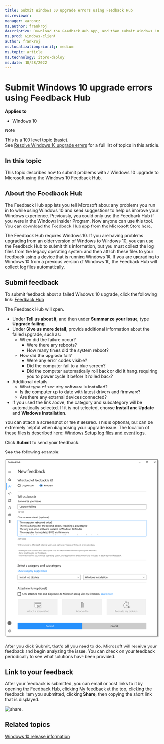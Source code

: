 ```yaml
---
title: Submit Windows 10 upgrade errors using Feedback Hub
ms.reviewer: 
manager: aaroncz
ms.author: frankroj
description: Download the Feedback Hub app, and then submit Windows 10 upgrade errors for diagnosis using feedback hub.
ms.prod: windows-client
author: frankroj
ms.localizationpriority: medium
ms.topic: article
ms.technology: itpro-deploy
ms.date: 10/28/2022
---
```


# Submit Windows 10 upgrade errors using Feedback Hub

**Applies to**
-   Windows 10

>[!NOTE]
>This is a 100 level topic (basic).<br>
>See [Resolve Windows 10 upgrade errors](resolve-windows-10-upgrade-errors.md) for a full list of topics in this article.

## In this topic

This topic describes how to submit problems with a Windows 10 upgrade to Microsoft using the Windows 10 Feedback Hub.

## About the Feedback Hub

The Feedback Hub app lets you tell Microsoft about any problems you run in to while using Windows 10 and send suggestions to help us improve your Windows experience. Previously, you could only use the Feedback Hub if you were in the Windows Insider Program. Now anyone can use this tool.  You can download the Feedback Hub app from the Microsoft Store [here](https://www.microsoft.com/store/p/feedback-hub/9nblggh4r32n?SilentAuth=1&wa=wsignin1.0).

The Feedback Hub requires Windows 10. If you are having problems upgrading from an older version of Windows to Windows 10, you can use the Feedback Hub to submit this information, but you must collect the log files from the legacy operating system and then attach these files to your feedback using a device that is running Windows 10. If you are upgrading to Windows 10 from a previous version of Windows 10, the Feedback Hub will collect log files automatically.

## Submit feedback

To submit feedback about a failed Windows 10 upgrade, click the following link: [Feedback Hub](feedback-hub://?referrer=resolveUpgradeErrorsPage&tabid=2&contextid=81&newFeedback=true&feedbackType=2&topic=submit-errors.md) 

The Feedback Hub will open.

- Under **Tell us about it**, and then under **Summarize your issue**, type **Upgrade failing**.
- Under **Give us more detail**, provide additional information about the failed upgrade, such as:
    - When did the failure occur?
        - Were there any reboots?
        - How many times did the system reboot?
    - How did the upgrade fail?
        - Were any error codes visible?
        - Did the computer fail to a blue screen?
        - Did the computer automatically roll back or did it hang, requiring you to power cycle it before it rolled back?
- Additional details
    - What type of security software is installed?
    - Is the computer up to date with latest drivers and firmware?
    - Are there any external devices connected? 
- If you used the link above, the category and subcategory will be automatically selected. If it is not selected, choose **Install and Update** and **Windows Installation**. 

You can attach a screenshot or file if desired. This is optional, but can be extremely helpful when diagnosing your upgrade issue. The location of these files is described here: [Windows Setup log files and event logs](/windows-hardware/manufacture/desktop/windows-setup-log-files-and-event-logs).

Click **Submit** to send your feedback.

See the following example:

![feedback example.](../images/feedback.png) 

After you click Submit, that's all you need to do. Microsoft will receive your feedback and begin analyzing the issue.  You can check on your feedback periodically to see what solutions have been provided.

## Link to your feedback

After your feedback is submitted, you can email or post links to it by opening the Feedback Hub, clicking My feedback at the top, clicking the feedback item you submitted, clicking **Share**, then copying the short link that is displayed.

![share.](../images/share.jpg) 

## Related topics

[Windows 10 release information](https://technet.microsoft.com/windows/release-info.aspx)
